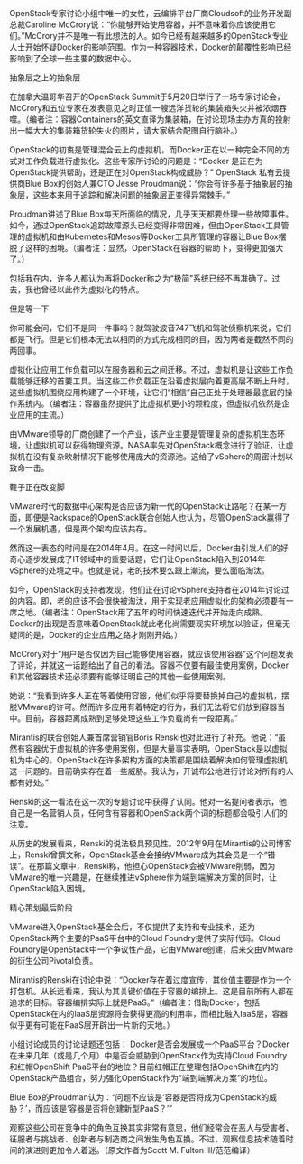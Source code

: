 OpenStack专家讨论小组中唯一的女性，云编排平台厂商Cloudsoft的业务开发副总裁Caroline McCrory说：“你能够开始使用容器，并不意味着你应该使用它们。”McCrory并不是唯一有此想法的人。如今已经有越来越多的OpenStack专业人士开始怀疑Docker的影响范围。作为一种容器技术，Docker的颠覆性影响已经影响到了全球一些主要的数据中心。

抽象层之上的抽象层

在加拿大温哥华召开的OpenStack Summit于5月20日举行了一场专家讨论会，McCrory和五位专家在发表意见之时正值一艘远洋货轮的集装箱失火并被浓烟吞噬。（编者注：容器Containers的英文直译为集装箱，在讨论现场主办方真的投射出一幅大大的集装箱货轮失火的图片，请大家结合配图自行脑补。）

OpenStack的初衷是管理混合云上的虚拟机，而Docker正在以一种完全不同的方式对工作负载进行虚拟化。这些专家所讨论的问题是：“Docker 是正在为OpenStack提供帮助，还是正在对OpenStack构成威胁？”
OpenStack 私有云提供商Blue Box的创始人兼CTO Jesse Proudman说：“你会有许多基于抽象层的抽象层，这些本来用于追踪和解决问题的抽象层正变得异常棘手。”

Proudman讲述了Blue Box每天所面临的情况，几乎天天都要处理一些故障事件。如今，通过OpenStack追踪故障源头已经变得非常困难，但由OpenStack工具管理的虚拟机和由Kubernetes和Mesos等Docker工具所管理的容器让Blue Box摆脱了这样的困境。（编者注：显然，OpenStack在容器的帮助下，变得更加强大了。）

包括我在内，许多人都认为再将Docker称之为“极简”系统已经不再准确了。过去，我也曾经以此作为虚拟化的特点。

但是等一下

你可能会问，它们不是同一件事吗？就驾驶波音747飞机和驾驶侦察机来说，它们都是飞行。但是它们根本无法以相同的方式完成相同的目，因为两者是截然不同的两回事。

虚拟化让应用工作负载可以在服务器和云之间迁移。不过，虚拟机是让这些工作负载能够迁移的首要工具。当这些工作负载正在沿着虚拟层向着更高层不断上升时，这些虚拟机围绕应用构建了一个环境，让它们“相信”自己正处于处理器最底层的操作系统内。（编者注：容器虽然提供了比虚拟机更小的颗粒度，但虚拟机依然是企业应用的主流。）

由VMware领导的厂商创建了一个产业，该产业主要是管理复杂的虚拟机生态环境，让虚拟机可以获得物理资源。NASA率先对OpenStack概念进行了验证，让虚拟机在没有复杂映射情况下能够使用庞大的资源池。这给了vSphere的周密计划以致命一击。

鞋子正在改变脚

VMware时代的数据中心架构是否应该为新一代的OpenStack让路呢？在某一方面，即便是Rackspace的OpenStack联合创始人也认为，尽管OpenStack赢得了一个发展机遇，但是两个架构应该共存。

然而这一表态的时间是在2014年4月。在这一时间以后，Docker由引发人们的好奇心逐步发展成了IT领域中的重要话题，它们让OpenStack陷入到2014年vSphere的处境之中。也就是说，老的技术要么跟上潮流，要么面临淘汰。

如今，OpenStack的支持者发现，他们正在讨论vSphere支持者在2014年讨论过的内容。即，老的应该不会很快被淘汰，用于实现老应用虚拟化的架构必须要有一席之地。（编者注：OpenStack用了五年的时间快速迭代并开始走向成熟。Docker的出现是否意味着OpenStack就此老化尚需要现实环境加以验证，但毫无疑问的是，Docker的企业应用之路才刚刚开始。）

McCrory对于“用户是否仅因为自己能够使用容器，就应该使用容器”这个问题发表了评论，并就这一话题给出了自己的看法。容器不仅要有最佳使用案例，Docker和其他容器技术还必须要有能够证明自己的其他一些使用案例。

她说：“我看到许多人正在等着使用容器，他们似乎将要替换掉自己的虚拟机，摆脱VMware的许可。然而许多应用有着特定的行为，我们无法将它们放到容器当中。目前，容器距离成熟到足够处理这些工作负载尚有一段距离。”

Mirantis的联合创始人兼首席营销官Boris Renski也对此进行了补充。他说：“虽然有容器优于虚拟机的许多使用案例，但是大量事实表明，OpenStack是以虚拟机为中心的。OpenStack在许多架构方面的决策都是围绕着解决如何管理虚拟机这一问题的。目前确实存在着一些威胁。我认为，开诚布公地进行讨论对所有的人都有好处。”

Renski的这一看法在这一次的专题讨论中获得了认同。他对一名提问者表示，他自己是一名营销人员，任何含有容器和OpenStack两个词的标题都会吸引人们的注意。

从历史的发展看来，Renski的说法极具预见性。2012年9月在Mirantis的公司博客上，Renski曾撰文称，OpenStack基金会接纳VMware成为其会员是一个“错误”。在那篇文章中，Renski称，他担心OpenStack会被VMware削弱，因为VMware的唯一兴趣是，在继续推进vSphere作为端到端解决方案的同时，让OpenStack陷入困境。

精心策划最后阶段

VMware进入OpenStack基金会后，不仅提供了支持和专业技术，还为OpenStack两个主要的PaaS平台中的Cloud Foundry提供了实际代码。Cloud Foundry是OpenStack中一个争议性产品，它由VMware创建，后来交由VMware的衍生公司Pivotal负责。

Mirantis的Renski在讨论中说：“Docker存在着过度宣传，其价值主要是作为一个打包机。从长远看来，我认为其关键价值在于容器的编排上。这是目前所有人都在追求的目标。容器编排实际上就是PaaS。”（编者注：借助Docker，包括OpenStack在内的IaaS层资源将会获得更高的利用率，而相比融入IaaS层，容器似乎更有可能在PaaS层开辟出一片新的天地。）

小组讨论成员的讨论话题还包括： Docker是否会发展成一个PaaS平台？Docker在未来几年（或是几个月）中是否会威胁到OpenStack作为支持Cloud Foundry和红帽OpenShift PaaS平台的地位？目前红帽正在整理包括OpenShift在内的OpenStack产品组合，努力强化OpenStack作为“端到端解决方案”的地位。

Blue Box的Proudman认为：“问题不应该是‘容器是否将成为OpenStack的威胁？’，而应该是‘容器是否将创建新型PaaS？’”

观察这些公司在竞争中的角色互换其实非常有意思，他们经常会在恶人与受害者、征服者与挑战者、创新者与制造商之间发生角色互换。不过，观察信息技术随着时间的演进则更加令人着迷。（原文作者为Scott M. Fulton III/范范编译）